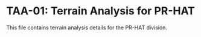 # TAA-01: Terrain Analysis for PR-HAT

This file contains terrain analysis details for the PR-HAT division.
